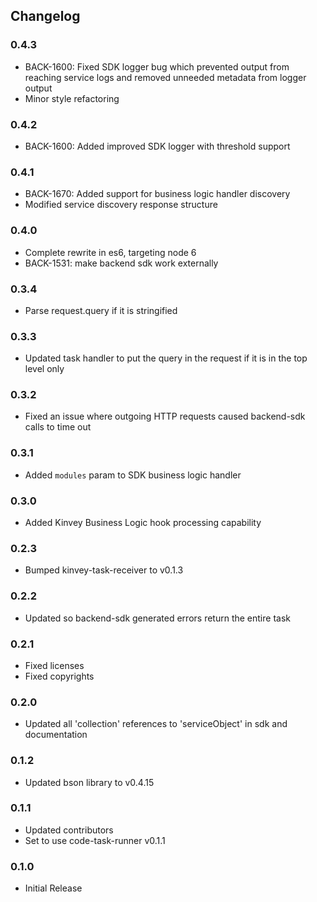 ## Changelog

### 0.4.3
* BACK-1600: Fixed SDK logger bug which prevented output from reaching service logs and removed unneeded metadata from logger output
* Minor style refactoring

### 0.4.2
* BACK-1600: Added improved SDK logger with threshold support

### 0.4.1
* BACK-1670: Added support for business logic handler discovery
* Modified service discovery response structure

### 0.4.0
* Complete rewrite in es6, targeting node 6
* BACK-1531: make backend sdk work externally

### 0.3.4
* Parse request.query if it is stringified

### 0.3.3
* Updated task handler to put the query in the request if it is in the top level only

### 0.3.2
* Fixed an issue where outgoing HTTP requests caused backend-sdk calls to time out

### 0.3.1
* Added `modules` param to SDK business logic handler

### 0.3.0
* Added Kinvey Business Logic hook processing capability

### 0.2.3
* Bumped kinvey-task-receiver to v0.1.3

### 0.2.2
* Updated so backend-sdk generated errors return the entire task

### 0.2.1
* Fixed licenses
* Fixed copyrights

### 0.2.0
* Updated all 'collection' references to 'serviceObject' in sdk and documentation

### 0.1.2
* Updated bson library to v0.4.15

### 0.1.1
* Updated contributors
* Set to use code-task-runner v0.1.1

### 0.1.0
* Initial Release 
